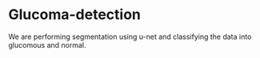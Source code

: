 # Glucoma-detection
We are performing segmentation using u-net and classifying the data into glucomous and normal.
